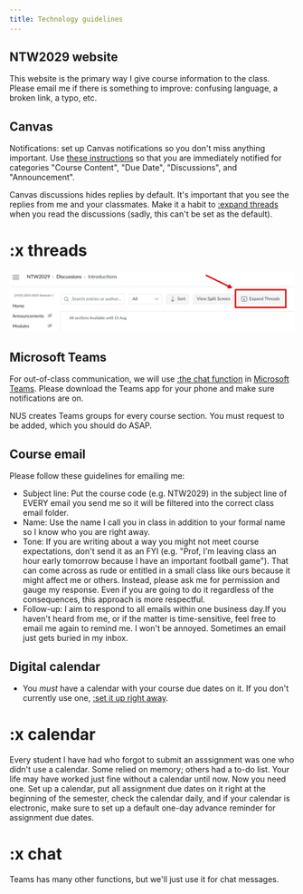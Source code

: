 ```yaml
---
title: Technology guidelines
---
```


## NTW2029 website

This website is the primary way I give course information to the class. Please email me if there is something to improve: confusing language, a broken link, a typo, etc.

## Canvas

Notifications: set up Canvas notifications so you don't miss anything important. Use [these instructions](https://community.canvaslms.com/t5/Student-Guide/How-do-I-manage-my-Canvas-notification-settings-as-a-student/ta-p/434) so that you are immediately notified for categories "Course Content", "Due Date", "Discussions", and "Announcement".

Canvas discussions hides replies by default. It's important that you see the replies from me and your classmates. Make it a habit to [:expand threads](#x-threads) when you read the discussions (sadly, this can't be set as the default).

# :x threads

![expand threads](/public/images/expand-threads.png)

## Microsoft Teams

For out-of-class communication, we will use [:the chat function](#x-chat) in [Microsoft Teams](https://ntouch.nus.edu.sg/dwp/app/#/knowledge/KBA00015405/rkm). Please download the Teams app for your phone and make sure notifications are on.

NUS creates Teams groups for every course section. You must request to be added, which you should do ASAP.

## Course email

Please follow these guidelines for emailing me:

- Subject line: Put the course code (e.g. NTW2029) in the subject line of EVERY email you send me so it will be filtered into the correct class email folder.
- Name: Use the name I call you in class in addition to your formal name so I know who you are right away.
- Tone: If you are writing about a way you might not meet course expectations, don't send it as an FYI (e.g. "Prof, I'm leaving class an hour early tomorrow because I have an important football game"). That can come across as rude or entitled in a small class like ours because it might affect me or others. Instead, please ask me for permission and gauge my response. Even if you are going to do it regardless of the consequences, this approach is more respectful.
- Follow-up: I aim to respond to all emails within one business day.If you haven't heard from me, or if the matter is time-sensitive, feel free to email me again to remind me. I won't be annoyed. Sometimes an email just gets buried in my inbox.

## Digital calendar

- You _must_ have a calendar with your course due dates on it. If you don't currently use one, [:set it up right away](#x-calendar).

# :x calendar

Every student I have had who forgot to submit an asssignment was one who didn't use a calendar. Some relied on memory; others had a to-do list. Your life may have worked just fine without a calendar until now. Now you need one. Set up a calendar, put all assignment due dates on it right at the beginning of the semester, check the calendar daily, and if your calendar is electronic, make sure to set up a default one-day advance reminder for assignment due dates.

# :x chat

Teams has many other functions, but we'll just use it for chat messages.
